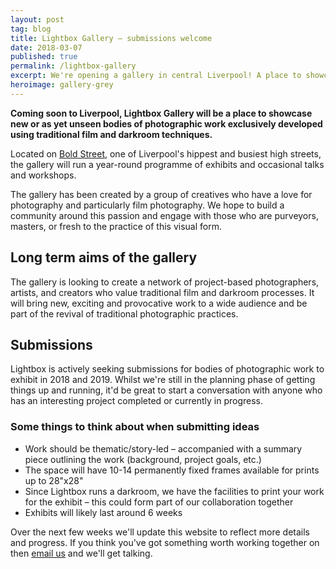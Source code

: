 ```yaml
---
layout: post
tag: blog
title: Lightbox Gallery – submissions welcome
date: 2018-03-07
published: true
permalink: /lightbox-gallery
excerpt: We're opening a gallery in central Liverpool! A place to showcase traditionally made prints.
heroimage: gallery-grey
---
```


**Coming soon to Liverpool, Lightbox Gallery will be a place to showcase new or as yet unseen bodies of photographic work exclusively developed using traditional film and darkroom techniques.**

Located on [Bold Street](https://goo.gl/maps/Q6SePdeYNH42), one of Liverpool's hippest and busiest high streets, the gallery will run a year-round programme of exhibits and occasional talks and workshops.

The gallery has been created by a group of creatives who have a love for photography and particularly film photography. We hope to build a community around this passion and engage with those who are purveyors, masters, or fresh to the practice of this visual form.

## Long term aims of the gallery

The gallery is looking to create a network of project-based photographers, artists, and creators who value traditional film and darkroom processes. It will bring new, exciting and provocative work to a wide audience and be part of the revival of traditional photographic practices.

## Submissions

Lightbox is actively seeking submissions for bodies of photographic work to exhibit in 2018 and 2019. Whilst we're still in the planning phase of getting things up and running, it'd be great to start a conversation with anyone who has an interesting project completed or currently in progress.

### Some things to think about when submitting ideas

- Work should be thematic/story-led – accompanied with a summary piece outlining the work (background, project goals, etc.)
- The space will have 10-14 permanently fixed frames available for prints up to 28"x28"
- Since Lightbox runs a darkroom, we have the facilities to print your work for the exhibit – this could form part of our collaboration together
- Exhibits will likely last around 6 weeks

Over the next few weeks we'll update this website to reflect more details and progress. If you think you've got something worth working together on then [email us](mailto:info@lightbox.photo) and we'll get talking.
